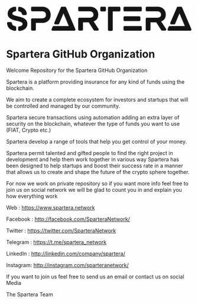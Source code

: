 ![Logo](https://raw.githubusercontent.com/SparteraNetwork/Welcome/master/text.jpg?raw=true)

# Spartera GitHub Organization
Welcome Repository for the Spartera GitHub Organization

Spartera is a platform providing insurance for any kind of funds using the blockchain. 

We aim to create a complete ecosystem for investors and startups that will be controlled and managed by our community.

Spartera secure transactions using automation adding an extra layer of security on the blockchain, whatever the type of funds you want to use (FIAT, Crypto etc.)

Spartera develop a range of tools that help you get control of your money.

Spartera  permit talented and gifted people to find the right project in development and help them work together in various way
Spartera has been designed to help startups and boost their success rate in a manner that allows us to create and shape the future of the crypto sphere together.

For now we work on private repository so if you want more info feel free to join us on social network we will be glad to count you in and explain you how everything work

Web      : https://www.spartera.network

Facebook : http://facebook.com/SparteraNetwork/

Twitter  : https://twitter.com/SparteraNetwork

Telegram : https://t.me/spartera_network

LinkedIn : http://linkedin.com/company/spartera/

Instagram: http://instagram.com/sparteranetwork/

If you want to join us feel free to send us an email or contact us on social Media



The Spartera Team
